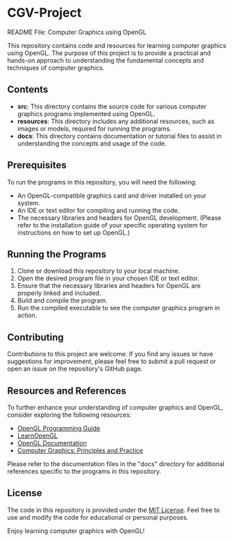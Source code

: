 # CGV-Project

README File: Computer Graphics using OpenGL

This repository contains code and resources for learning computer graphics using OpenGL. The purpose of this project is to provide a practical and hands-on approach to understanding the fundamental concepts and techniques of computer graphics.

## Contents

- **src**: This directory contains the source code for various computer graphics programs implemented using OpenGL.
- **resources**: This directory includes any additional resources, such as images or models, required for running the programs.
- **docs**: This directory contains documentation or tutorial files to assist in understanding the concepts and usage of the code.

## Prerequisites

To run the programs in this repository, you will need the following:

- An OpenGL-compatible graphics card and driver installed on your system.
- An IDE or text editor for compiling and running the code.
- The necessary libraries and headers for OpenGL development. (Please refer to the installation guide of your specific operating system for instructions on how to set up OpenGL.)

## Running the Programs

1. Clone or download this repository to your local machine.
2. Open the desired program file in your chosen IDE or text editor.
3. Ensure that the necessary libraries and headers for OpenGL are properly linked and included.
4. Build and compile the program.
5. Run the compiled executable to see the computer graphics program in action.

## Contributing

Contributions to this project are welcome. If you find any issues or have suggestions for improvement, please feel free to submit a pull request or open an issue on the repository's GitHub page.

## Resources and References

To further enhance your understanding of computer graphics and OpenGL, consider exploring the following resources:

- [OpenGL Programming Guide](https://www.opengl.org/documentation/red_book/)
- [LearnOpenGL](https://learnopengl.com/)
- [OpenGL Documentation](https://www.opengl.org/documentation/)
- [Computer Graphics: Principles and Practice](http://www.cs.brown.edu/courses/cs123/book/)

Please refer to the documentation files in the "docs" directory for additional references specific to the programs in this repository.

## License

The code in this repository is provided under the [MIT License](LICENSE). Feel free to use and modify the code for educational or personal purposes.

Enjoy learning computer graphics with OpenGL!
